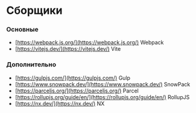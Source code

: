 # Сборщики

### Основные
- [https://webpack.js.org/](https://webpack.js.org/) Webpack
- [https://vitejs.dev/](https://vitejs.dev/) Vite

### Дополнительно
- [https://gulpjs.com/](https://gulpjs.com/) Gulp
- [https://www.snowpack.dev/](https://www.snowpack.dev/) SnowPack
- [https://parceljs.org/](https://parceljs.org/) Parcel
- [https://rollupjs.org/guide/en/](https://rollupjs.org/guide/en/) RollupJS
- [https://nx.dev/](https://nx.dev/) NX

